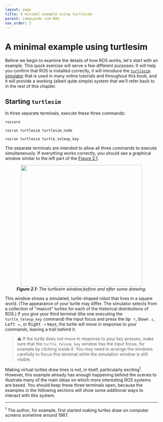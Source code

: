 ```yaml
---
layout: page
title: A minimal example using turtlesim
parent: Começando com ROS
nav_order: 3
---
```


# A minimal example using turtlesim

Before we begin to examine the details of how ROS works, let's start with an example. This quick exercise will serve a few different purposes: It will help you confirm that ROS is installed correctly, it will introduce the [`turtlesim` simulator](http://wiki.ros.org/turtlesim) that is used in many online tutorials and throughout this book, and it will provide a working (albeit quite simple) system that we'll refer back to in the rest of this chapter.

## Starting `turtlesim`

In three separate terminals, execute these three commands: 
```
roscore
```
```
rosrun turtlesim turtlesim_node
```
```
rosrun turtlesim turtle_teleop_key
```

The separate terminals are intended to allow all three commands to execute simultaneously. If everything works correctly, you should see a graphical window similar to the left part of the [Figure 2.1](#2.1). 

<p align="center">
  <img src="https://user-images.githubusercontent.com/48807586/119573772-1aa42180-bd8b-11eb-9abd-dc838b6f7c53.png" width="400"/><br>
  <b><i><a name="2.1"> Figure 2.1:</a></b> The turtlesim window,before and after some drawing.</i>
</p>

This window shows a simulated, turtle-shaped robot that lives in a square world. (The appearance of your turtle may differ. The simulator selects from a collection of "mascot" turtles for each of the historical distributions of ROS.) If you give your third terminal (the one executing the `turtle_teleop_key` command) the input focus and press the <kbd>Up ↑</kbd>, <kbd>Down ↓</kbd>, <kbd>Left ←</kbd>, or <kbd>Right →</kbd> keys, the turtle will move in response to your
commands, leaving a trail behind it.

> :warning: If the turtle does not move in response to your key presses, make sure that the `turtle_teleop_key` window has the input focus, for example by clicking inside it. You may need to arrange the windows carefully to focus this terminal while the simulation window is still visible.

Making virtual turtles draw lines is not, in itself, particularly exciting<sup>1</sup>. However, this example already has enough happening behind the scenes to illustrate many of the main ideas on which more interesting ROS systems are based. You should keep these three terminals open, because the examples in the following sections will show some additional ways to interact with this system.

---

<sup>1</sup> The author, for example, first started making turtles draw on computer screens sometime around 1987.
